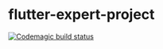 # flutter-expert-project
[![Codemagic build status](https://api.codemagic.io/apps/6262c8f4eb4a9ae449ff49af/6262c8f4eb4a9ae449ff49ae/status_badge.svg)](https://codemagic.io/apps/6262c8f4eb4a9ae449ff49af/6262c8f4eb4a9ae449ff49ae/latest_build)